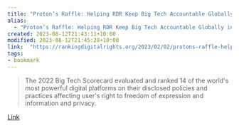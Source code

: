 ```yaml
---
title: "Proton’s Raffle: Helping RDR Keep Big Tech Accountable Globally in 2023"
alias:
  - "Proton’s Raffle: Helping RDR Keep Big Tech Accountable Globally in 2023"
created: 2023-08-12T21:43:11+10:00
modified: 2023-08-12T21:45:28+10:00
link:  "https://rankingdigitalrights.org/2023/02/02/protons-raffle-helping-rdr-keep-big-tech-accountable-globally-in-2023/"
tags:
- bookmark
---
```


> The 2022 Big Tech Scorecard evaluated and ranked 14 of the world's most powerful digital platforms on their disclosed policies and practices affecting user's right to freedom of expression and information and privacy.

[Link](https://rankingdigitalrights.org/2023/02/02/protons-raffle-helping-rdr-keep-big-tech-accountable-globally-in-2023/)